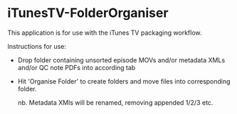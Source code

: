 # iTunesTV-FolderOrganiser

This application is for use with the iTunes TV packaging workflow.


Instructions for use:

- Drop folder containing unsorted episode MOVs and/or metadata XMLs and/or QC note PDFs into according tab
    
- Hit 'Organise Folder' to create folders and move files into corresponding folder.

    nb. Metadata XMls will be renamed, removing appended 1/2/3 etc.
